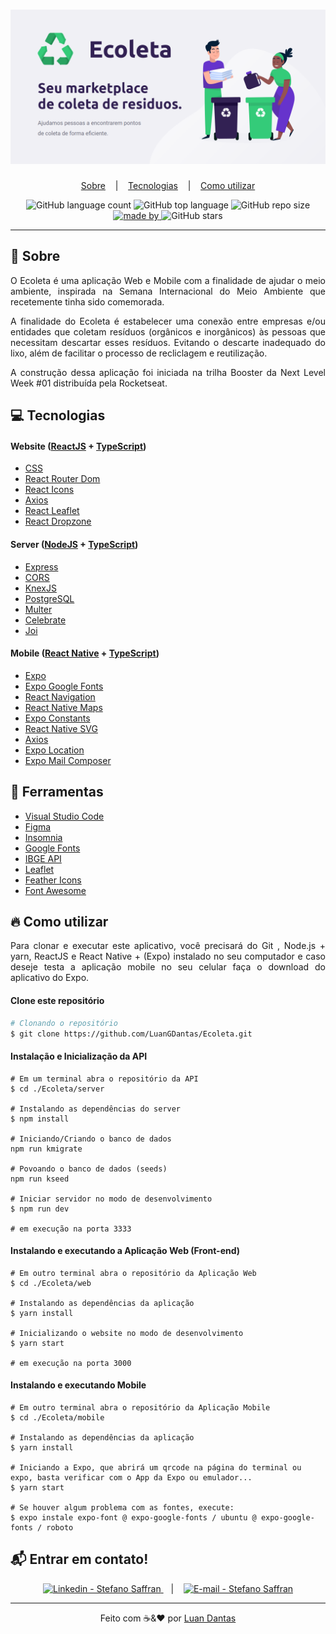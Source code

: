 # ![](https://github.com/LuanGDantas/Ecoleta/blob/master/assets/banner.png "Banner ecoleta")

<p align="center"'>
  <a href="#-sobre">Sobre</a>
  &nbsp;&nbsp;&nbsp;|&nbsp;&nbsp;&nbsp;   
  <a href="#-tecnologias">Tecnologias</a>
  &nbsp;&nbsp;&nbsp;|&nbsp;&nbsp;&nbsp;   
  <a href="#-como-utilizar">Como utilizar</a> 
</p>
                  
<p align="center"'>
  <img alt="GitHub language count" src="https://img.shields.io/github/languages/count/LuanGDantas/Ecoleta?color=%20purple">
  <img alt="GitHub top language" src="https://img.shields.io/github/languages/top/LuanGDantas/Ecoleta?color=purple">
  <img alt="GitHub repo size" src="https://img.shields.io/github/repo-size/LuanGDantas/Ecoleta?color=purple">
  <a href="https://www.linkedin.com/in/luan-guilherme-dantas-3a57a3130/ ">
    <img alt="made by" src="https://img.shields.io/badge/made%20by-LuanGDantas-purple"> 
  </a>
  <img alt="GitHub stars" src="https://img.shields.io/github/stars/LuanGDantas/Ecoleta?style=social">
</p>

***

## 🔖 Sobre
<p align="justify"'>
O Ecoleta é uma aplicação Web e Mobile com a finalidade de ajudar o meio ambiente, inspirada na Semana Internacional do Meio Ambiente que recetemente tinha sido comemorada.
</p> 
<p align="justify"'>                   
A finalidade do Ecoleta é estabelecer uma conexão entre empresas e/ou entidades que coletam resíduos (orgânicos e inorgânicos) às pessoas que necessitam descartar esses resíduos. Evitando o descarte inadequado do lixo, além de facilitar o processo de recliclagem e reutilização.
</p>  
<p align="justify"'>                             
A construção dessa aplicação foi iniciada na trilha Booster da Next Level Week #01 distribuída pela Rocketseat.
</p>  
                   
## 💻 Tecnologias
#### Website ([ReactJS][1] + [TypeScript][2])
- [CSS][3]
- [React Router Dom][4]
- [React Icons][5]
- [Axios][6]
- [React Leaflet][7]
- [React Dropzone][8]
#### Server ([NodeJS][9] + [TypeScript][2])
- [Express][10]
- [CORS][11]
- [KnexJS][12]
- [PostgreSQL][13]
- [Multer][14]
- [Celebrate][15]
- [Joi][16]
#### Mobile ([React Native][17] + [TypeScript][2])
- [Expo][18]
- [Expo Google Fonts][19]
- [React Navigation][20]
- [React Native Maps][21]
- [Expo Constants][22]
- [React Native SVG][23]
- [Axios][24]
- [Expo Location][25]
- [Expo Mail Composer][26]
## 🔨 Ferramentas
- [Visual Studio Code][27]
- [Figma][28]
- [Insomnia][29]
- [Google Fonts][30]
- [IBGE API][31]
- [Leaflet][32]
- [Feather Icons][33]
- [Font Awesome][34]

## 🔥 Como utilizar
<p align="justify"'>
Para clonar e executar este aplicativo, você precisará do Git , Node.js + yarn, ReactJS e React Native + (Expo) instalado no seu computador e caso deseje testa a aplicação mobile no seu celular faça o download do aplicativo do Expo.
</p>

#### Clone este repositório
```bash
# Clonando o repositório
$ git clone https://github.com/LuanGDantas/Ecoleta.git
```
#### Instalação e Inicialização da API
~~~shell
# Em um terminal abra o repositório da API 
$ cd ./Ecoleta/server

# Instalando as dependências do server
$ npm install

# Iniciando/Criando o banco de dados
npm run kmigrate

# Povoando o banco de dados (seeds)
npm run kseed

# Iniciar servidor no modo de desenvolvimento
$ npm run dev

# em execução na porta 3333
~~~
#### Instalando e executando a Aplicação Web (Front-end)
~~~shell
# Em outro terminal abra o repositório da Aplicação Web 
$ cd ./Ecoleta/web

# Instalando as dependências da aplicação
$ yarn install

# Inicializando o website no modo de desenvolvimento
$ yarn start

# em execução na porta 3000
~~~
#### Instalando e executando Mobile
~~~shell
# Em outro terminal abra o repositório da Aplicação Mobile
$ cd ./Ecoleta/mobile

# Instalando as dependências da aplicação
$ yarn install

# Iniciando a Expo, que abrirá um qrcode na página do terminal ou expo, basta verificar com o App da Expo ou emulador...
$ yarn start
 
# Se houver algum problema com as fontes, execute:
$ expo instale expo-font @ expo-google-fonts / ubuntu @ expo-google-fonts / roboto
~~~

## 📬 Entrar em contato!
<p align="center"'>
  <a href="https://www.linkedin.com/in/luan-guilherme-dantas-3a57a3130/" rel="nofollow">
    <img alt="Linkedin - Stefano Saffran" src="https://camo.githubusercontent.com/5a189abd87746872a77aaa7404a3748ad8585d5c/68747470733a2f2f696d672e736869656c64732e696f2f62616467652f4c696e6b6564696e2d2d2532334638393532443f7374796c653d736f6369616c266c6f676f3d6c696e6b6564696e" data-canonical-src="https://img.shields.io/badge/Linkedin--%23F8952D?style=social&amp;logo=linkedin" style="max-width:100%;">
  </a>
  &nbsp;&nbsp;&nbsp;|&nbsp;&nbsp;&nbsp;  
  <a href="guilherme.luan2012@gmail.com">
    <img alt="E-mail - Stefano Saffran" src="https://camo.githubusercontent.com/0d6b8470c85771ff00c3d4449aac198c05e2e72a/68747470733a2f2f696d672e736869656c64732e696f2f62616467652f456d61696c2d2d2532334638393532443f7374796c653d736f6369616c266c6f676f3d676d61696c" data-canonical-src="https://img.shields.io/badge/Email--%23F8952D?style=social&amp;logo=gmail" style="max-width:100%;">
</a>
</p>

***

<p align="center"'>
Feito com ☕&❤️ por <a href="https://www.linkedin.com/in/luan-guilherme-dantas-3a57a3130/">Luan Dantas</a>
</p>


[1]: https://pt-br.reactjs.org/
[2]: https://www.typescriptlang.org/
[3]: https://developer.mozilla.org/pt-BR/docs/Web/CSS
[4]: https://reacttraining.com/react-router/web/guides/quick-start
[5]: https://github.com/react-icons/react-icons
[6]: https://github.com/axios/axios
[7]: https://react-leaflet.js.org/
[8]: https://github.com/react-dropzone/react-dropzone
[9]: https://nodejs.org/en/
[10]: https://expressjs.com/pt-br/
[11]: https://expressjs.com/en/resources/middleware/cors.html
[12]: https://knexjs.org/
[13]: https://www.postgresql.org/
[14]: https://github.com/expressjs/multer
[15]: https://github.com/arb/celebrate
[16]: https://github.com/hapijs/joi
[17]: https://www.reactnative.com/
[18]: https://expo.io/
[19]: https://github.com/expo/google-fonts
[20]: https://reactnavigation.org/
[21]: https://github.com/react-native-community/react-native-maps
[22]: https://docs.expo.io/versions/latest/sdk/constants/
[23]: https://github.com/react-native-community/react-native-svg
[24]: https://github.com/axios/axios
[25]: https://docs.expo.io/versions/latest/sdk/location/
[26]: https://docs.expo.io/versions/latest/sdk/mail-composer/
[27]: https://code.visualstudio.com/
[28]: https://www.figma.com/
[29]: https://insomnia.rest/
[30]: https://fonts.google.com/
[31]: https://servicodados.ibge.gov.br/api/docs/localidades?versao=1
[32]: https://leafletjs.com/
[33]: https://feathericons.com/
[34]: https://fontawesome.com/
[35]: https://yarnpkg.com/
[36]: https://www.npmjs.com/

